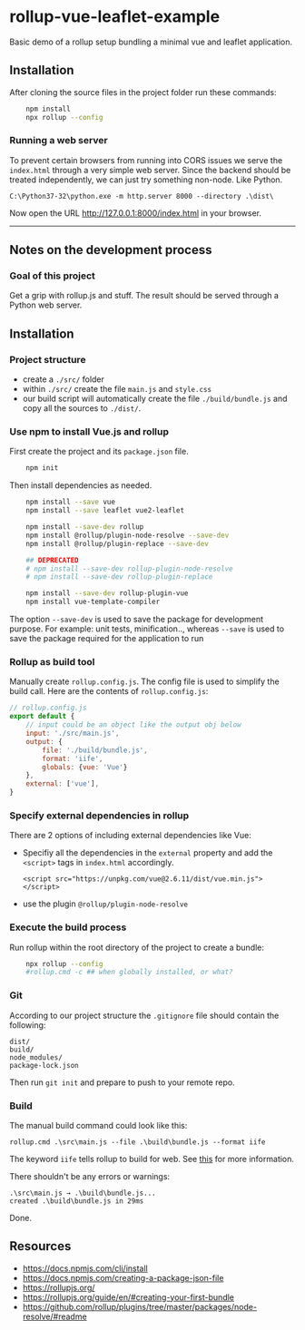 # rollup-vue-leaflet-example
Basic demo of a rollup setup bundling a minimal vue and leaflet application.

## Installation

After cloning the source files in the project folder run these commands:

```bash
    npm install
    npx rollup --config
```

### Running a web server

To prevent certain browsers from running into CORS issues we serve the
`index.html` through a very simple web server. Since the backend should
be treated independently, we can just try something non-node. Like Python.

    C:\Python37-32\python.exe -m http.server 8000 --directory .\dist\

Now open the URL http://127.0.0.1:8000/index.html in your browser.

---

## Notes on the development process

### Goal of this project
Get a grip with rollup.js and stuff. The result should be served through a
Python web server.

## Installation

### Project structure

- create a `./src/` folder
- within `./src/` create the file `main.js` and `style.css`
- our build script will automatically create the file `./build/bundle.js` and
copy all the sources to `./dist/`.

### Use npm to install Vue.js and rollup


First create the project and its `package.json` file.

```bash
    npm init
```

Then install dependencies as needed.

```bash
    npm install --save vue
    npm install --save leaflet vue2-leaflet

    npm install --save-dev rollup
    npm install @rollup/plugin-node-resolve --save-dev
    npm install @rollup/plugin-replace --save-dev

    ## DEPRECATED
    # npm install --save-dev rollup-plugin-node-resolve
    # npm install --save-dev rollup-plugin-replace

    npm install --save-dev rollup-plugin-vue
    npm install vue-template-compiler
```

The option `--save-dev` is used to save the package for development
purpose. For example: unit tests, minification.., whereas `--save` is used to
save the package required for the application to run


### Rollup as build tool

Manually create `rollup.config.js`. The config file is used to simplify the
build call. Here are the contents of `rollup.config.js`:

```javascript
// rollup.config.js
export default {
    // input could be an object like the output obj below
    input: './src/main.js',
    output: {
        file: './build/bundle.js',
        format: 'iife',
        globals: {vue: 'Vue'}
    },
    external: ['vue'],
}
```

### Specify external dependencies in rollup

There are 2 options of including external dependencies like Vue:
 - Specifiy all the dependencies in the `external` property and
    add the `<script>` tags in `index.html` accordingly.


    ```
    <script src="https://unpkg.com/vue@2.6.11/dist/vue.min.js"></script>
    ```


 - use the plugin `@rollup/plugin-node-resolve`


### Execute the build process

Run rollup within the root directory of the project to create a bundle:

```bash
    npx rollup --config
    #rollup.cmd -c ## when globally installed, or what?
```


### Git

According to our project structure the `.gitignore` file should contain the
following:

    dist/
    build/
    node_modules/
    package-lock.json

Then run `git init` and prepare to push to your remote repo.

### Build

The manual build command could look like this:

    rollup.cmd .\src\main.js --file .\build\bundle.js --format iife

The keyword `iife` tells rollup to build for web. See
[this](https://rollupjs.org/guide/en/#outputformat) for more information.

There shouldn't be any errors or warnings:

    .\src\main.js → .\build\bundle.js...
    created .\build\bundle.js in 29ms

Done.



## Resources

- https://docs.npmjs.com/cli/install
- https://docs.npmjs.com/creating-a-package-json-file
- https://rollupjs.org/
- https://rollupjs.org/guide/en/#creating-your-first-bundle
- https://github.com/rollup/plugins/tree/master/packages/node-resolve/#readme
